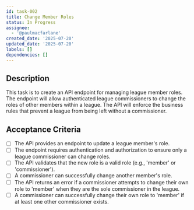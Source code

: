 ```yaml
---
id: task-002
title: Change Member Roles
status: In Progress
assignee:
  - '@paulmacfarlane'
created_date: '2025-07-20'
updated_date: '2025-07-20'
labels: []
dependencies: []
---
```


## Description

This task is to create an API endpoint for managing league member roles. The endpoint will allow authenticated league commissioners to change the roles of other members within a league. The API will enforce the business rules that prevent a league from being left without a commissioner.

## Acceptance Criteria

- [ ] The API provides an endpoint to update a league member's role.
- [ ] The endpoint requires authentication and authorization to ensure only a league commissioner can change roles.
- [ ] The API validates that the new role is a valid role (e.g., 'member' or 'commissioner').
- [ ] A commissioner can successfully change another member's role.
- [ ] The API returns an error if a commissioner attempts to change their own role to 'member' when they are the sole commissioner in the league.
- [ ] A commissioner can successfully change their own role to 'member' if at least one other commissioner exists.
